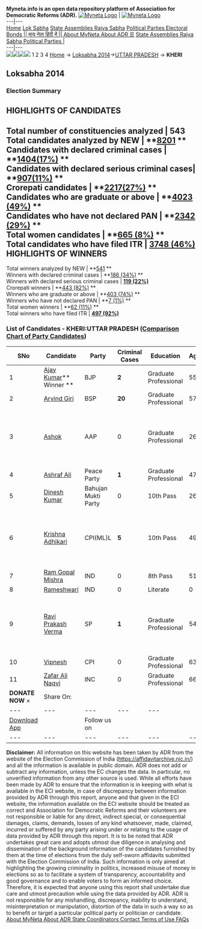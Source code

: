 **Myneta.info is an open data repository platform of Association for Democratic Reforms (ADR).**
[![Myneta Logo](https://www.myneta.info/lib/img/myneta-logo.png)](https://www.myneta.info/) | [![Myneta Logo](https://www.myneta.info/lib/img/adr-logo.png)](https://adrindia.org)  
---|---  
[Home](https://www.myneta.info/) [Lok Sabha](https://www.myneta.info/#ls "Lok Sabha") [ State Assemblies ](https://www.myneta.info/#sa "State Assemblies") [Rajya Sabha](https://www.myneta.info/#rs "Rajya Sabha") [Political Parties ](https://www.myneta.info/party "Political Parties") [ Electoral Bonds ](https://www.myneta.info/electoral_bonds "Electoral Bonds") [ || माय नेता हिंदी में || ](https://translate.google.co.in/translate?prev=hp&hl=en&js=y&u=www.myneta.info&sl=en&tl=hi&history_state0=) [ About MyNeta ](https://adrindia.org/content/about-myneta) [ About ADR ](https://adrindia.org/about-adr/who-we-are) [☰](javascript:void\(0\))
[ State Assemblies ](https://www.myneta.info/#sa "State Assemblies") [ Rajya Sabha ](https://www.myneta.info/#rs "Rajya Sabha") [ Political Parties ](https://www.myneta.info/party "Political Parties")
|   
---|---  
![](https://www.myneta.info/lib/img/banner/banner-1.png)![](https://www.myneta.info/lib/img/banner/banner-2.png)![](https://www.myneta.info/lib/img/banner/banner-3.png)![](https://www.myneta.info/lib/img/banner/banner-4.png)
1  2  3  4 
[Home](https://www.myneta.info/) → [Loksabha 2014](https://www.myneta.info/ls2014/)→[UTTAR PRADESH](https://www.myneta.info/ls2014/index.php?action=show_constituencies&state_id=24) → **KHERI**
### 
## Loksabha 2014
###  Election Summary 
HIGHLIGHTS OF CANDIDATES  
---  
Total number of constituencies analyzed |  543   
Total candidates analyzed by NEW | **[8201](https://www.myneta.info/ls2014/index.php?action=summary&subAction=candidates_analyzed&sort=candidate#summary) **  
Candidates with declared criminal cases | **[1404(17%)](https://www.myneta.info/ls2014/index.php?action=summary&subAction=crime&sort=candidate#summary) **  
Candidates with declared serious criminal cases| **[907(11%)](https://www.myneta.info/ls2014/index.php?action=summary&subAction=serious_crime&sort=candidate#summary) **  
Crorepati candidates | **[2217(27%)](https://www.myneta.info/ls2014/index.php?action=summary&subAction=crorepati&sort=candidate#summary) **  
Candidates who are graduate or above | **[4023 (49%)](https://www.myneta.info/ls2014/index.php?action=summary&subAction=education&sort=candidate#summary) **  
Candidates who have not declared PAN | **[2342 (29%)](https://www.myneta.info/ls2014/index.php?action=summary&subAction=without_pan&sort=candidate#summary) **  
Total women candidates | **[665 (8%)](https://www.myneta.info/ls2014/index.php?action=summary&subAction=women_candidate&sort=candidate#summary) **  
Total candidates who have filed ITR | [**3748 (46%)**](https://www.myneta.info/ls2014/index.php?action=summary&subAction=filed_itr&sort=candidate#summary)  
HIGHLIGHTS OF WINNERS  
---  
Total winners analyzed by NEW | **[541](https://www.myneta.info/ls2014/index.php?action=summary&subAction=winner_analyzed&sort=candidate#summary) **  
Winners with declared criminal cases | **[186 (34%)](https://www.myneta.info/ls2014/index.php?action=summary&subAction=winner_crime&sort=candidate#summary) **  
Winners with declared serious criminal cases | **[119 (22%)](https://www.myneta.info/ls2014/index.php?action=summary&subAction=winner_serious_crime&sort=candidate#summary)**  
Crorepati winners | **[443 (82%)](https://www.myneta.info/ls2014/index.php?action=summary&subAction=winner_crorepati&sort=candidate#summary) **  
Winners who are graduate or above | **[403 (74%)](https://www.myneta.info/ls2014/index.php?action=summary&subAction=winner_education&sort=candidate#summary) **  
Winners who have not declared PAN | **[7 (1%)](https://www.myneta.info/ls2014/index.php?action=summary&subAction=winner_without_pan&sort=candidate#summary) **  
Total women winners | **[62 (11%)](https://www.myneta.info/ls2014/index.php?action=summary&subAction=winner_women&sort=candidate#summary) **  
Total winners who have filed ITR | [**497 (92%)**](https://www.myneta.info/ls2014/index.php?action=summary&subAction=winner_filed_itr&sort=candidate#summary)  
### List of Candidates - KHERI:UTTAR PRADESH ([Comparison Chart of Party Candidates](https://www.myneta.info/ls2014/comparisonchart.php?constituency_id=524))
SNo | Candidate| Party| Criminal Cases| Education| Age| Total Assets| Liabilities  
---|---|---|---|---|---|---|---  
1  | [Ajay Kumar](https://www.myneta.info/ls2014/candidate.php?candidate_id=3107)** Winner ** | BJP | **2** | Graduate Professional| 55 | Rs 2,65,05,977 ~ 2 Crore+ | Rs 1,00,00,000 ~ 1 Crore+  
2  | [Arvind Giri](https://www.myneta.info/ls2014/candidate.php?candidate_id=3109) | BSP | **20** | Graduate Professional| 57 | Rs 2,61,96,212 ~ 2 Crore+ | Rs 14,71,211 ~ 14 Lacs+  
3  | [Ashok](https://www.myneta.info/ls2014/candidate.php?candidate_id=3115) | AAP | 0 | Graduate Professional| 26 | ![](https://myneta.info/image_v2.php?myneta_folder=ls2014&candidate_id=3115&col=ta) | ![](https://myneta.info/image_v2.php?myneta_folder=ls2014&candidate_id=3115&col=lia)  
4  | [Ashraf Ali](https://www.myneta.info/ls2014/candidate.php?candidate_id=3113) | Peace Party | **1** | Graduate Professional| 47 | Rs 1,41,782 ~ 1 Lacs+ | Rs 18,710 ~ 18 Thou+  
5  | [Dinesh Kumar](https://www.myneta.info/ls2014/candidate.php?candidate_id=3111) | Bahujan Mukti Party | 0 | 10th Pass| 26 | Rs 1,80,872 ~ 1 Lacs+ | Rs 0 ~   
6  | [Krishna Adhikari](https://www.myneta.info/ls2014/candidate.php?candidate_id=3112) | CPI(ML)L | **5** | 10th Pass| 49 | ![](https://myneta.info/image_v2.php?myneta_folder=ls2014&candidate_id=3112&col=ta) | ![](https://myneta.info/image_v2.php?myneta_folder=ls2014&candidate_id=3112&col=lia)  
7  | [Ram Gopal Mishra](https://www.myneta.info/ls2014/candidate.php?candidate_id=3106) | IND | 0 | 8th Pass| 51 | Rs 2,72,58,000 ~ 2 Crore+ | Rs 5,000 ~ 5 Thou+  
8  | [Rameshwari](https://www.myneta.info/ls2014/candidate.php?candidate_id=3116) | IND | 0 | Literate| 0 | Rs 2,02,000 ~ 2 Lacs+ | Rs 0 ~   
9  | [Ravi Prakash Verma](https://www.myneta.info/ls2014/candidate.php?candidate_id=3105) | SP | **1** | Graduate Professional| 54 | ![](https://myneta.info/image_v2.php?myneta_folder=ls2014&candidate_id=3105&col=ta) | ![](https://myneta.info/image_v2.php?myneta_folder=ls2014&candidate_id=3105&col=lia)  
10  | [Vipnesh](https://www.myneta.info/ls2014/candidate.php?candidate_id=3104) | CPI | 0 | Graduate Professional| 63 | Rs 2,07,911 ~ 2 Lacs+ | Rs 0 ~   
11  | [Zafar Ali Naqvi](https://www.myneta.info/ls2014/candidate.php?candidate_id=3110) | INC | 0 | Graduate Professional| 66 | Rs 46,99,334 ~ 46 Lacs+ | Rs 0 ~   
|  **DONATE NOW** × |  Share On:  | [](https://api.whatsapp.com/send?text=https%3A%2F%2Fmyneta.info%2Fpunjab2022%2Findex.php%3Faction%3Dshow_constituencies%26state_id%3D19) | [](https://www.facebook.com/sharer/sharer.php?u=https%3A%2F%2Fmyneta.info%2Fpunjab2022%2Findex.php%3Faction%3Dshow_constituencies%26state_id%3D19) | [](https://twitter.com/share?url=https%3A%2F%2Fmyneta.info%2Fpunjab2022%2Findex.php%3Faction%3Dshow_constituencies%26state_id%3D19)  
---|---|---|---|---  
| [ Download App ](https://play.google.com/store/apps/details?id=com.webrosoft.myneta1&pcampaignid=pcampaignidMKT-Other-global-all-co-prtnr-py-PartBadge-Mar2515-1) | [](https://play.google.com/store/apps/details?id=com.webrosoft.myneta1&pcampaignid=pcampaignidMKT-Other-global-all-co-prtnr-py-PartBadge-Mar2515-1) |  Follow us on  | [](https://www.facebook.com/adrindia.org/) | [](https://twitter.com/adrspeaks) | [](https://groups.google.com/g/national-election-watch?hl=en&pli=1) | [](https://www.instagram.com/adrspeaks/) | [](https://www.youtube.com/user/adrspeaks) | [](https://sharechat.com/profile/adrspeaks)  
---|---|---|---|---|---|---|---|---  
**Disclaimer:** All information on this website has been taken by ADR from the website of the Election Commission of India (https://affidavitarchive.nic.in/) and all the information is available in public domain. ADR does not add or subtract any information, unless the EC changes the data. In particular, no unverified information from any other source is used. While all efforts have been made by ADR to ensure that the information is in keeping with what is available in the ECI website, in case of discrepancy between information provided by ADR through this report, anyone and that given in the ECI website, the information available on the ECI website should be treated as correct and Association for Democratic Reforms and their volunteers are not responsible or liable for any direct, indirect special, or consequential damages, claims, demands, losses of any kind whatsoever, made, claimed, incurred or suffered by any party arising under or relating to the usage of data provided by ADR through this report. It is to be noted that ADR undertakes great care and adopts utmost due diligence in analysing and dissemination of the background information of the candidates furnished by them at the time of elections from the duly self-sworn affidavits submitted with the Election Commission of India. Such information is only aimed at highlighting the growing criminality in politics, increased misuse of money in elections so as to facilitate a system of transparency, accountability and good governance and to enable voters to form an informed choice. Therefore, it is expected that anyone using this report shall undertake due care and utmost precaution while using the data provided by ADR. ADR is not responsible for any mishandling, discrepancy, inability to understand, misinterpretation or manipulation, distortion of the data in such a way so as to benefit or target a particular political party or politician or candidate. 
[ About MyNeta ](https://adrindia.org/content/about-myneta) [ About ADR ](https://adrindia.org/about-adr/who-we-are) [ State Coordinators ](https://adrindia.org/about-adr/state-coordinators) [ Contact ](https://adrindia.org/contact-us) [ Terms of Use ](https://adrindia.org/content/adr-terms-use) [ FAQs ](https://adrindia.org/content/faqs)

